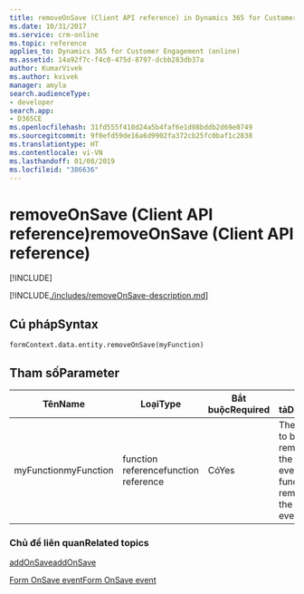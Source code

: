 ```yaml
---
title: removeOnSave (Client API reference) in Dynamics 365 for Customer Engagement| MicrosoftDocs
ms.date: 10/31/2017
ms.service: crm-online
ms.topic: reference
applies_to: Dynamics 365 for Customer Engagement (online)
ms.assetid: 14a92f7c-f4c0-475d-8797-dcbb283db37a
author: KumarVivek
ms.author: kvivek
manager: amyla
search.audienceType:
- developer
search.app:
- D365CE
ms.openlocfilehash: 31fd555f410d24a5b4faf6e1d08bddb2d69e0749
ms.sourcegitcommit: 9f0efd59de16a6d9902fa372cb25fc0baf1c2838
ms.translationtype: HT
ms.contentlocale: vi-VN
ms.lasthandoff: 01/08/2019
ms.locfileid: "386636"
---
```

# <a name="removeonsave-client-api-reference"></a><span data-ttu-id="9b132-102">removeOnSave (Client API reference)</span><span class="sxs-lookup"><span data-stu-id="9b132-102">removeOnSave (Client API reference)</span></span>

[!INCLUDE[](../../../../includes/cc_applies_to_update_9_0_0.md)]

[!INCLUDE[./includes/removeOnSave-description.md](./includes/removeOnSave-description.md)]

## <a name="syntax"></a><span data-ttu-id="9b132-103">Cú pháp</span><span class="sxs-lookup"><span data-stu-id="9b132-103">Syntax</span></span>

`formContext.data.entity.removeOnSave(myFunction)`

## <a name="parameter"></a><span data-ttu-id="9b132-104">Tham số</span><span class="sxs-lookup"><span data-stu-id="9b132-104">Parameter</span></span>

|<span data-ttu-id="9b132-105">Tên</span><span class="sxs-lookup"><span data-stu-id="9b132-105">Name</span></span>|<span data-ttu-id="9b132-106">Loại</span><span class="sxs-lookup"><span data-stu-id="9b132-106">Type</span></span>|<span data-ttu-id="9b132-107">Bắt buộc</span><span class="sxs-lookup"><span data-stu-id="9b132-107">Required</span></span>|<span data-ttu-id="9b132-108">Mô tả</span><span class="sxs-lookup"><span data-stu-id="9b132-108">Description</span></span>|
|--|--|--|--|
|<span data-ttu-id="9b132-109">myFunction</span><span class="sxs-lookup"><span data-stu-id="9b132-109">myFunction</span></span>|<span data-ttu-id="9b132-110">function reference</span><span class="sxs-lookup"><span data-stu-id="9b132-110">function reference</span></span>|<span data-ttu-id="9b132-111">Có</span><span class="sxs-lookup"><span data-stu-id="9b132-111">Yes</span></span>|<span data-ttu-id="9b132-112">The function to be removed for the **OnSave** event.</span><span class="sxs-lookup"><span data-stu-id="9b132-112">The function to be removed for the **OnSave** event.</span></span>

### <a name="related-topics"></a><span data-ttu-id="9b132-113">Chủ đề liên quan</span><span class="sxs-lookup"><span data-stu-id="9b132-113">Related topics</span></span>

[<span data-ttu-id="9b132-114">addOnSave</span><span class="sxs-lookup"><span data-stu-id="9b132-114">addOnSave</span></span>](addOnSave.md)

[<span data-ttu-id="9b132-115">Form OnSave event</span><span class="sxs-lookup"><span data-stu-id="9b132-115">Form OnSave event</span></span>](../events/form-onsave.md)

